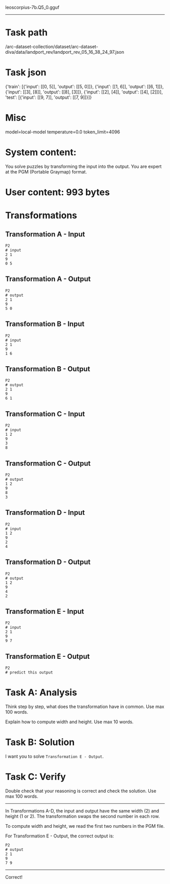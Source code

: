 leoscorpius-7b.Q5_0.gguf

---

# Task path
/arc-dataset-collection/dataset/arc-dataset-diva/data/landport_rev/landport_rev_05_16_38_24_97.json

# Task json
{'train': [{'input': [[0, 5]], 'output': [[5, 0]]}, {'input': [[1, 6]], 'output': [[6, 1]]}, {'input': [[3], [8]], 'output': [[8], [3]]}, {'input': [[2], [4]], 'output': [[4], [2]]}], 'test': [{'input': [[9, 7]], 'output': [[7, 9]]}]}



# Misc
model=local-model
temperature=0.0
token_limit=4096


# System content:
You solve puzzles by transforming the input into the output. You are expert at the PGM (Portable Graymap) format.


# User content: 993 bytes
# Transformations

## Transformation A - Input

```pgm
P2
# input
2 1
9
0 5
```

## Transformation A - Output

```pgm
P2
# output
2 1
9
5 0
```

## Transformation B - Input

```pgm
P2
# input
2 1
9
1 6
```

## Transformation B - Output

```pgm
P2
# output
2 1
9
6 1
```

## Transformation C - Input

```pgm
P2
# input
1 2
9
3
8
```

## Transformation C - Output

```pgm
P2
# output
1 2
9
8
3
```

## Transformation D - Input

```pgm
P2
# input
1 2
9
2
4
```

## Transformation D - Output

```pgm
P2
# output
1 2
9
4
2
```

## Transformation E - Input

```pgm
P2
# input
2 1
9
9 7
```

## Transformation E - Output

```pgm
P2
# predict this output
```

# Task A: Analysis

Think step by step, what does the transformation have in common. Use max 100 words.

Explain how to compute width and height. Use max 10 words.

# Task B: Solution

I want you to solve `Transformation E - Output`.

# Task C: Verify

Double check that your reasoning is correct and check the solution. Use max 100 words.




---

 In Transformations A-D, the input and output have the same width (2) and height (1 or 2). The transformation swaps the second number in each row.

To compute width and height, we read the first two numbers in the PGM file.

For Transformation E - Output, the correct output is:
```pgm
P2
# output
2 1
9
7 9
```

---



Correct!


